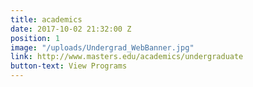 ```yaml
---
title: academics
date: 2017-10-02 21:32:00 Z
position: 1
image: "/uploads/Undergrad_WebBanner.jpg"
link: http://www.masters.edu/academics/undergraduate
button-text: View Programs
---
```


